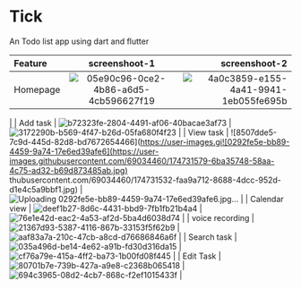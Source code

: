 # Tick
An Todo list app using dart and flutter



|    Feature   |  screenshoot-1 | screenshoot-2 |
| :---         |     :---:      |          ---: |
| Homepage     |     ![05e90c96-0ce2-4b86-a6d5-4cb596627f19](https://user-images.githubusercontent.com/69034460/174730944-740ef7fe-2536-4dd9-97b6-2fd816487395.jpg)  |    ![4a0c3859-e155-4a41-9941-1eb055fe695b](https://user-images.githubusercontent.com/69034460/174731026-15d6bf95-d7ea-4223-864e-e219204839e9.jpg)
 |
| Add task     |   ![b72323fe-2804-4491-af06-40bacae3af73](https://user-images.githubusercontent.com/69034460/174731406-f176cbd4-805b-4d89-ba26-235a69c42bdf.jpg)
     |   ![3172290b-b569-4f47-b26d-05fa680f4f23](https://user-images.githubusercontent.com/69034460/174731431-3acea180-cacd-4968-b97f-df1c186a09bf.jpg)
    |
| View task    |    ![8507dde5-7c9d-445d-82d8-bd7672654466](https://user-images.gi![0292fe5e-bb89-4459-9a74-17e6ed39afe6](https://user-images.githubusercontent.com/69034460/174731579-6ba35748-58aa-4c75-ad32-b69d873485ab.jpg)
thubusercontent.com/69034460/174731532-faa9a712-8688-4dcc-952d-d1e4c5a9bbf1.jpg)
   |   ![Uploading 0292fe5e-bb89-4459-9a74-17e6ed39afe6.jpg…]()
   |
| Calendar view     |   ![deef1b27-8d6c-4431-bbd9-7fb1fb21b4a4](https://user-images.githubusercontent.com/69034460/174731666-aa3281b1-ac96-45fc-933e-96470e7f999d.jpg)
    |   ![76e1e42d-eac2-4a53-af2d-5ba4d6038d74](https://user-images.githubusercontent.com/69034460/174731685-efa98c4f-e12d-4e8f-a5a6-597caccb5dde.jpg)
   |
| voice recording     |     ![21367d93-5387-4116-867b-33153f5f62b9](https://user-images.githubusercontent.com/69034460/174731834-bdb233df-cc14-40d9-a074-017b519d2402.jpg)
   |   ![aaf83a7a-210c-47cb-a8cd-d76686846a6f](https://user-images.githubusercontent.com/69034460/174731873-fbf0aeec-a616-4ed1-89dc-2c672bee0386.jpg)
   |
| Search task   |  ![035a496d-be14-4e62-a91b-fd30d316da15](https://user-images.githubusercontent.com/69034460/174732069-d26c9983-0c74-4907-ad0b-ba1fcf83bc4b.jpg)
     |   ![cf76a79e-415a-4ff2-ba73-1b00fd08f445](https://user-images.githubusercontent.com/69034460/174732052-3d3532ab-d053-416f-b84d-c91bacb18537.jpg)
   |
| Edit Task    | ![80701b7e-739b-427a-a9e8-c2368b065418](https://user-images.githubusercontent.com/69034460/174732128-0cab607d-362f-4aea-87f5-3b402a491220.jpg)
    |   ![694c3965-08d2-4cb7-868c-f2ef1015433f](https://user-images.githubusercontent.com/69034460/174732157-1c4863da-7a8d-479e-808f-643ebacead49.jpg)
   |
